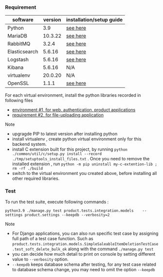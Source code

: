 
### Requirement

| software | version | installation/setup guide |
|-----|-----|-----|
|Python | 3.9 | [see here](https://github.com/metalalive/EnvToolSetupJunkBox/blob/master/build_python_from_source.md) |
|MariaDB| 10.3.22 | [see here](https://github.com/metalalive/EnvToolSetupJunkBox/blob/master/mariaDB_server_setup.md) |
|RabbitMQ| 3.2.4 | [see here](https://github.com/metalalive/EnvToolSetupJunkBox/blob/master/rabbitmq_setup.md) |
|Elasticsearch| 5.6.16 | [see here](https://github.com/metalalive/EnvToolSetupJunkBox/blob/master/ELK_setup.md#elasticsearch) | 
|Logstash| 5.6.16 | [see here](https://github.com/metalalive/EnvToolSetupJunkBox/blob/master/ELK_setup.md#logstash) |
|Kibana| 5.6.16 | N/A |
|virtualenv| 20.0.20 | N/A|
|OpenSSL| 1.1.1 | [see here](https://raspberrypi.stackexchange.com/a/105663/86878) |

For each virtual environment, install the python libraries recorded in following files
* [environment #1, for web, authentication, product applications](./staff_portal/requirements_1.txt) 
* [requirement #2, for file-uploading application](./staff_portal/requirements_2.txt) 

Note
* upgragde PIP to latest version after installing python
* install virtualenv , create python virtual environment only for this backend system.
* install C extension built for this project, by running `python ./common/util/c/setup.py install --record ./tmp/setuptools_install_files.txt` . Once you need to remove the installed extension , run `python -m pip uninstall my-c-extention-lib ; rm -rf ./build`
* switch to the virtual environment you created above, before installing all other required libraries.

### Test
To run the test suite, execute following commands :
```
python3.9 ./manage.py test product.tests.integration.models    --settings product.settings --keepdb --verbosity=2
```

Note
* For Django applications, you can also run specific test case by assigning full path of a test case function. Such as `product.tests.integration.models.SimpleSaleableItemDeletionTestCase.test_soft_delete_bulk_ok` along with the command `./manage.py test`
* you can decide how much detail to print on console by setting different value to `--verbosity` option.
* `--keepdb` keeps database schema after testing, for any test case related to database schema change, you may need to omit the option `--keepdb`

